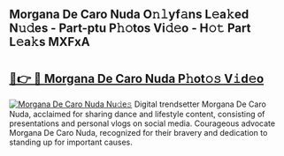 ## Morgana De Caro Nuda O𝚗𝚕yf𝚊ns L𝚎a𝚔ed N𝚞𝚍es - Part-ptu P𝚑𝚘tos Vi𝚍𝚎o - H𝚘𝚝 Part L𝚎a𝚔s MXFxA

# <h2><a href="http://kfcbqtv.oniu.top/?m=Morgana+De+Caro+Nuda">🔗👉 🔴 Morgana De Caro Nuda P𝚑ot𝚘𝚜 V𝚒d𝚎o</a></h2>

[![Morgana De Caro Nuda Nu𝚍e𝚜](https://i.imgur.com/0qMVB7G.gif)](http://kfcbqtv.oniu.top/?m=Morgana+De+Caro+Nuda)
Digital trendsetter Morgana De Caro Nuda, acclaimed for sharing dance and lifestyle content, consisting of presentations and personal vlogs on social media. Courageous advocate Morgana De Caro Nuda, recognized for their bravery and dedication to standing up for important causes.  

